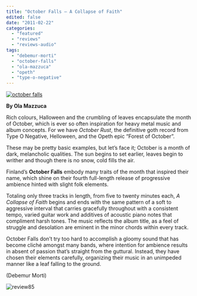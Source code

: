 ```yaml
---
title: "October Falls – A Collapse of Faith"
edited: false
date: "2011-02-22"
categories:
  - "featured"
  - "reviews"
  - "reviews-audio"
tags:
  - "debemur-morti"
  - "october-falls"
  - "ola-mazzuca"
  - "opeth"
  - "type-o-negative"
---
```


[![](http://www.hellbound.ca/wp-content/uploads/2011/02/october-falls.jpg "october falls")](http://www.hellbound.ca/wp-content/uploads/2011/02/october-falls.jpg)

**By Ola Mazzuca**

Rich colours, Halloween and the crumbling of leaves encapsulate the month of October, which is ever so often inspiration for heavy metal music and album concepts. For we have _October Rust_, the definitive goth record from Type O Negative, Helloween, and the Opeth epic “Forest of October”.

These may be pretty basic examples, but let’s face it; October is a month of dark, melancholic qualities. The sun begins to set earlier, leaves begin to writher and though there is no snow, cold fills the air.

Finland’s **October Falls** embody many traits of the month that inspired their name, which shine on their fourth full-length release of progressive ambience hinted with slight folk elements.

Totaling only three tracks in length, from five to twenty minutes each, _A Collapse of Faith_ begins and ends with the same pattern of a soft to aggressive interval that carries gracefully throughout with a consistent tempo, varied guitar work and additives of acoustic piano notes that compliment harsh tones. The music reflects the album title, as a feel of struggle and desolation are eminent in the minor chords within every track.

October Falls don’t try too hard to accomplish a gloomy sound that has become cliché amongst many bands, where intention for ambience results in absent of passion that’s straight from the guttural. Instead, they have chosen their elements carefully, organizing their music in an unimpeded manner like a leaf falling to the ground.

(Debemur Morti)

![](http://www.hellbound.ca/wp-content/uploads/2009/08/review85.png "review85")
